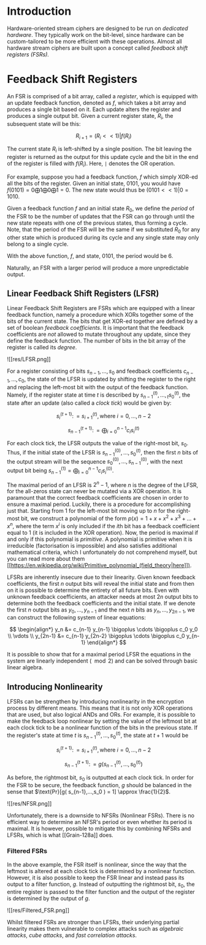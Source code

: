 # Introduction

Hardware-oriented stream ciphers are designed to be run on *dedicated hardware*. They typically work on the bit-level, since hardware can be custom-tailored to be more efficient with these operations. Almost all hardware stream ciphers are built upon a concept called *feedback shift registers (FSRs).*

# Feedback Shift Registers

An FSR is comprised of a bit array, called a *register*, which is equipped with an update feedback function, denoted as $f$, which takes a bit array and produces a single bit based on it. Each update alters the register and produces a single output bit. Given a current register state, $R_i$, the subsequent state will be this:

$$
R_{i+1} = (R_i << 1) | f(R_i)
$$

The current state $R_i$ is left-shifted by a single position. The bit leaving the register is returned as the output for this update cycle and the bit in the end of the register is filled with $f(R_i)$.  Here, `|` denotes the OR operation.

For example, suppose you had a feedback function, $f$ which simply XOR-ed all the bits of the register. Given an initial state, $0101$, you would have $f(0101) = 0 \bigoplus 1 \bigoplus 0 \bigoplus 1 = 0$. The new state would thus be $(0101 << 1)|0 = 1010$.

Given a feedback function $f$ and an initial state $R_0$, we define the *period* of the FSR to be the number of updates that the FSR can go through until the new state repeats with one of the previous states, thus forming a cycle. Note, that the period of the FSR will be the same if we substituted $R_0$ for any other state which is produced during its cycle and any single state may only belong to a single cycle. 

With the above function, $f$, and state, $0101$, the period would be 6.

Naturally, an FSR with a larger period will produce a more unpredictable output.

## Linear Feedback Shift Registers (LFSR)
Linear Feedback Shift Registers are FSRs which are equipped with a linear feedback function, namely a procedure which XORs together some of the bits of the current state. The bits that get XOR-ed together are defined by a set of boolean *feedback coefficients*. It is important that the feedback coefficients are *not* allowed to mutate throughout any update, since they define the feedback function. The number of bits in the bit array of the register is called its *degree*.

![[res/LFSR.png]]

For a register consisting of bits $s_{n-1},...,s_0$ and feedback coefficients $c_{n-1},...,c_0$, the state of the LFSR is updated by shifting the register to the right and replacing the left-most bit with the output of the feedback function. Namely, if the register state at time $t$ is described by $s_{n-1}^{(t)},...,{}_{t}s_0^{(t)}$, the state after an update (also called a *clock tick*) would be given by:

$$
s_i^{(t+1)} \colon= s_{i+1}^{(t)}, \text{where } i = 0,...,n-2
$$

$$
s_{n-1}^{(t+1)} \colon= \bigoplus_{i=0}^{n-1} c_i s_i^{(t)}
$$

For each clock tick, the LFSR outputs the value of the right-most bit, $s_0$. Thus, if the initial state of the LFSR is $s_{n-1}^{(0)},...,s_0^{(t)}$, then the first $n$ bits of the output stream will be the sequence $s_0^{(0)},...,s_{n-1}^{(0)}$, with the next output bit being $s_{n-1}^{(1)} = \bigoplus_{i=0}^{n-1} c_i s_i^{(0)}$.

The maximal period of an LFSR is $2^n-1$, where $n$ is the degree of the LFSR, for the all-zeros state can never be mutated via a XOR operation. It is paramount that the correct feedback coefficients are chosen in order to ensure a maximal period. Luckily, there is a procedure for accomplishing just that. Starting from 1 for the left-most bit moving up to $n$ for the right-most bit, we construct a polynomial of the form $p(x) = 1 + x + x^2 + x^3 + ... + x^n$, where the term $x^i$ is only included if the $i$th bit has a feedback coefficient equal to 1 (it is included in the XOR operation). Now, the period is maximal if and only if this polynomial is *primitive*. A polynomial is primitive when it is irreducible (factorisation is impossible) and also satisfies additional mathematical criteria, which I unfortunately do not comprehend myself, but you can read more about them [[https://en.wikipedia.org/wiki/Primitive_polynomial_(field_theory|here]]).

LFSRs are inherently insecure due to their linearity. Given known feedback coefficients, the first $n$ output bits will reveal the initial state and from then on it is possible to determine the entirety of all future bits. Even with unknown feedback coefficients, an attacker needs at most $2n$ output bits to determine both the feedback coefficients and the initial state. If we denote the first $n$ output bits as $y_0,...,y_{n-1}$ and the next $n$ bits as $y_n,...,y_{2n-1}$, we can construct the following system of linear equations:

$$
\begin{align*} y_n &= c_{n-1} y_{n-1} \bigoplus \cdots \bigoplus c_0 y_0 \\ \vdots \\ y_{2n-1} &= c_{n-1} y_{2n-2} \bigoplus \cdots \bigoplus c_0 y_{n-1} \end{align*}
$$

It is possible to show that for a maximal period LFSR the equations in the system are linearly independent ($\mod 2$) and can be solved through basic linear algebra.

## Introducing Nonlinearity

LFSRs can be strengthen by introducing nonlinearity in the encryption process by different means. This means that it is not only XOR operations that are used, but also logical ANDs and ORs. For example, it is possible to make the feedback loop nonlinear by setting the value of the leftmost bit at each clock tick to be a nonlinear function of the bits in the previous state. If the register's state at time $t$ is $s_{n-1}^{(t)},...,s_0^{(t)}$, the state at $t+1$ would be

$$
s_i^{(t+1)} \colon= s_{i+1}^{(t)}, \text{where } i = 0,...,n-2
$$

$$
s_{n-1}^{(t+1)} \colon= g(s_{n-1}^{(t)},...,s_0^{(t)})
$$

As before, the rightmost bit, $s_0$ is outputted at each clock tick. In order for the FSR to be secure, the feedback function, $g$ should be balanced in the sense that $\text{Pr}[g( s_{n-1},...,s_0 ) = 1] \approx \frac{1}{2}$. 

![[res/NFSR.png]]

Unfortunately, there is a downside to NFSRs (Nonlinear FSRs). There is no efficient way to determine an NFSR's period or even whether its period is maximal. It is however, possible to mitigate this by combining NFSRs and LFSRs, which is what [[Grain-128a]] does.

### Filtered FSRs
In the above example, the FSR itself is nonlinear, since the way that the leftmost is altered at each clock tick is determined by a nonlinear function. However, it is also possible to keep the FSR linear and instead pass its output to a filter function, $g$. Instead of outputting the rightmost bit, $s_0$, the entire register is passed to the filter function and the output of the register is determined by the output of $g$.

![[res/Filtered_FSR.png]]

Whilst filtered FSRs are stronger than LFSRs, their underlying partial linearity makes them vulnerable to complex attacks such as *algebraic attacks*, *cube attacks*, and *fast correlation attacks*.
